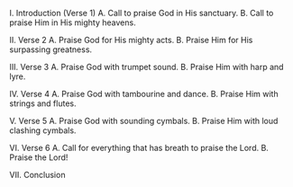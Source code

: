 I. Introduction (Verse 1)
    A. Call to praise God in His sanctuary.
    B. Call to praise Him in His mighty heavens.

II. Verse 2
    A. Praise God for His mighty acts.
    B. Praise Him for His surpassing greatness.

III. Verse 3
    A. Praise God with trumpet sound.
    B. Praise Him with harp and lyre.

IV. Verse 4
    A. Praise God with tambourine and dance.
    B. Praise Him with strings and flutes.

V. Verse 5
    A. Praise God with sounding cymbals.
    B. Praise Him with loud clashing cymbals.

VI. Verse 6
    A. Call for everything that has breath to praise the Lord.
    B. Praise the Lord!

VII. Conclusion